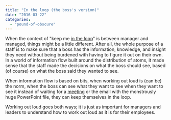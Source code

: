 ```yaml
---
title: "In the loop (the boss's version)"
date: "2016-03-22"
categories: 
  - "pound-of-obscure"
---
```


When the context of "keep me [in the loop](https://gbrettmiller.wordpress.com/2016/03/21/in-the-loop/)" is between manager and managed, things might be a little different. After all, the whole purpose of a staff is to make sure that a boss has the information, knowledge, and insight they need without being burdened with having to figure it out on their own. In a world of information flow built around the distribution of atoms, it made sense that the staff made the decisions on what the boss should see, based (of course) on what the boss said they wanted to see.

When information flow is based on bits, when working out loud is (can be) the norm, when the boss can see what they want to see when they want to see it instead of waiting for a [meeting](http://gbrettmiller.com/meetings-in-the-age-of-working-out-loud/) or the email with the monstrously huge PowerPoint file, they can keep themselves in the loop.

Working out loud goes both ways; it is just as important for managers and leaders to understand how to work out loud as it is for their employees.

